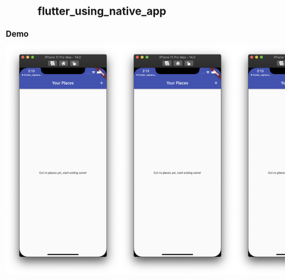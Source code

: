 <h1 align="center">flutter_using_native_app</h1>
<div align="center">

</div>

## Demo

<div style="display:flex" align="center">
    <img src="images/1.png" alt="1" width="300"/>
    <img src="images/1.png" alt="1" width="300"/>
    <img src="images/1.png" alt="1" width="300"/>
    <img src="images/1.png" alt="1" width="300"/>
    <img src="images/1.png" alt="1" width="300"/>
</div>
